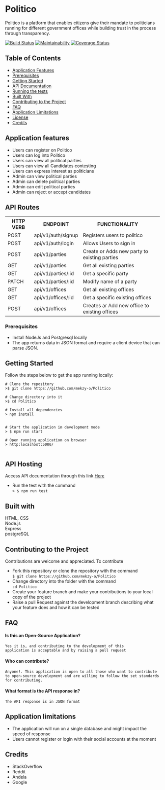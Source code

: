 # Politico

Politico is a platform that enables citizens give their mandate to politicians running for different government offices while building trust in the process through transparency.

[![Build Status](https://travis-ci.org/mekzy-o/Politico.svg?branch=develop)](https://travis-ci.org/mekzy-o/Politico)
[![Maintainability](https://api.codeclimate.com/v1/badges/61add9889ea60f44602c/maintainability)](https://codeclimate.com/github/mekzy-o/Politico/maintainability)
[![Coverage Status](https://coveralls.io/repos/github/mekzy-o/Politico/badge.svg?branch=develop)](https://coveralls.io/github/mekzy-o/Politico?branch=develop)

## Table of Contents
- [Application Features](#application-features)
- [Prerequisites](#prerequisites)
- [Getting Started](#getting-started)
- [API Documentation](#api-documentation)
- [Running the tests](#running-the-tests)
- [Built With](#built-with)
- [Contributing to the Project](#contributing-to-the-project)
- [FAQ](#faq)
- [Application Limitations](#application-limitations)
- [License](#license)
- [Credits](#credits)


## Application features
* Users can register on Politico
* Users can log into Politico
* Users can view all political parties
* Users can view all Candidates contesting
* Users can express interest as politicians
* Admin can view political parties
* Admin can delete political parties
* Admin can edit political parties
* Admin can reject or accept candidates

## API Routes

<table>
<tr><th>HTTP VERB</th><th>ENDPOINT</th><th>FUNCTIONALITY</th></tr>
<tr><td>POST</td> <td>api/v1/auth/signup</td>  <td>Registers users to politico</td></tr>

<tr><td>POST</td> <td>api/v1/auth/login</td>  <td>Allows Users to sign in</td></tr>

<tr><td>POST</td> <td>api/v1/parties</td> <td>Create or Adds new party to existing parties</td></tr>

<tr><td>GET</td> <td>api/v1/parties</td> <td>Get all existing parties</td></tr>

<tr><td>GET</td> <td>api/v1/parties/:id</td> <td>Get a specific party</td></tr>

<tr><td>PATCH</td> <td>api/v1/parties/:id</td> <td>Modify name of a party<td></tr>

<tr><td>GET</td> <td>api/v1/offices</td> <td>Get all existing offices<td></tr>

<tr><td>GET</td> <td>api/v1/offices/:id</td> <td>Get a specific existing offices</td></tr>

<tr><td>POST</td> <td>api/v1/offices</td> <td>Creates ar Add new office to existing offices</td></tr>
</table>


### Prerequisites
* Install NodeJs and Postgresql locally
* The app returns data in JSON format and require a client device that can parse JSON.

## Getting Started
Follow the steps below to get the app running locally:
```
# Clone the repository
>$ git clone https://github.com/mekzy-o/Politico

# Change directory into it
>$ cd Politico

# Install all dependencies
> npm install


# Start the application in development mode
> $ npm run start

# Open running application on browser
> http:localhost:5000/


```

## API Hosting
Access API documentation through this link [Here](https://mekzy-politico.herokuapp.com/)

* Run the test with the command  
`> $ npm run test`
## Built with

HTML, CSS  
Node.js  
Express  
postgreSQL  

## Contributing to the Project
Contributions are welcome and appreciated. To contribute

- Fork this repository or clone the repository with the command  
`$ git clone https://github.com/mekzy-o/Politico`
- Change directory into the folder with the command  
`cd Politico`
- Create your feature branch and make your contributions to your local copy of the project
- Raise a pull Request against the development branch describing what your feature does and how it can be tested

## FAQ
#### Is this an Open-Source Application?
    Yes it is, and contributing to the development of this
    application is acceptable and by raising a pull request
    

#### Who can contribute?
    Anyone!. This application is open to all those who want to contribute to open-source development and are willing to follow the set standards for contributing.
    

#### What format is the API response in?
    The API response is in JSON format

## Application limitations
* The application will run on a single database and might impact the speed of response
* Users cannot register or login with their social accounts at the moment
## Credits
* StackOverflow
* Reddit
* Andela
* Google